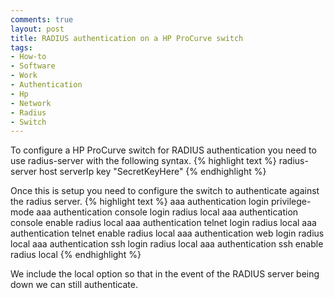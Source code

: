 ```yaml
---
comments: true
layout: post
title: RADIUS authentication on a HP ProCurve switch
tags:
- How-to
- Software
- Work
- Authentication
- Hp
- Network
- Radius
- Switch
---
```


To configure a HP ProCurve switch for RADIUS authentication you need to use radius-server with the following syntax.
{% highlight text %}
radius-server host serverIp key "SecretKeyHere"
{% endhighlight %}

Once this is setup you need to configure the switch to authenticate against the radius server.
{% highlight text %}
aaa authentication login privilege-mode 
aaa authentication console login radius local 
aaa authentication console enable radius local 
aaa authentication telnet login radius local 
aaa authentication telnet enable radius local 
aaa authentication web login radius local 
aaa authentication ssh login radius local 
aaa authentication ssh enable radius local 
{% endhighlight %}

We include the local option so that in the event of the RADIUS server being down we can still authenticate.
